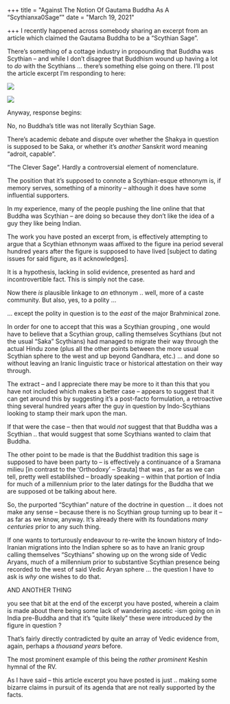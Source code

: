 +++
title = "Against The Notion Of Gautama Buddha As A “Scythianxa0Sage”"
date = "March 19, 2021"

+++
I recently happened across somebody sharing an excerpt from an article
which claimed the Gautama Buddha to be a “Scythian Sage”.  
  
There’s something of a cottage industry in propounding that Buddha was
Scythian – and while I don’t disagree that Buddhism wound up having a
lot to *do* with the Scythians … there’s something else going on there.
I’ll post the article excerpt I’m responding to here:  
  

![](https://aryaakasha.files.wordpress.com/2021/03/162909807_3512845798838029_7634341568840153472_n.jpg?w=360)

![](https://aryaakasha.files.wordpress.com/2021/03/162434286_3512846035504672_1678255552034401024_n.jpg?w=360)

  
  
Anyway, response begins:  
  
No, no Buddha’s title was not literally Scythian Sage.

There’s academic debate and dispute over whether the Shakya in question
is supposed to be Saka, or whether it’s *another* Sanskrit word meaning
“adroit, capable”.

“The Clever Sage”. Hardly a controversial element of nomenclature.

The position that it’s supposed to connote a Scythian-esque ethnonym is,
if memory serves, something of a minority – although it does have some
influential supporters.

In my experience, many of the people pushing the line online that that
Buddha was Scythian – are doing so because they don’t like the idea of a
guy they like being Indian.

The work you have posted an excerpt from, is effectively attempting to
argue that a Scythian ethnonym waas affixed to the figure ina period
several hundred years after the figure is supposed to have lived
\[subject to dating issues for said figure, as it acknowledges\].

It is a hypothesis, lacking in solid evidence, presented as hard and
incontrovertible fact. This is simply not the case.

Now there *is* plausible linkage to *an* ethnonym .. well, more of a
caste community. But also, yes, to a polity …

… except the polity in question is to the *east* of the major
Brahminical zone.

In order for one to accept that this was a Scythian grouping , one would
have to believe that a Scythian group, calling themselves Scythians (but
not the usual “Saka” Scythians) had managed to migrate their way through
the actual Hindu zone (plus all the other points between the more usual
Scythian sphere to the west and up beyond Gandhara, etc.) … and done so
without leaving an Iranic linguistic trace or historical attestation on
their way through.

The extract – and I appreciate there may be more to it than this that
you have not included which makes a better case – appears to suggest
that it can get around this by suggesting it’s a post-facto formulation,
a retroactive thing several hundred years after the guy in question by
Indo-Scythians looking to stamp their mark upon the man.

If that were the case – then that would *not* suggest that that Buddha
was a Scythian .. that would suggest that some Scythians wanted to claim
that Buddha.

The other point to be made is that the Buddhist tradition this sage is
supposed to have been party to – is effectively a continuance of a
Sramana milieu \[in contrast to the ‘Orthodoxy’ – Srauta\] that was , as
far as we can tell, pretty well establilshed – broadly speaking – within
that portion of India for much of a millennium prior to the later
datings for the Buddha that we are supposed ot be talking about here.

So, the purported “Scythian” nature of the doctrine in question … it
does not make any sense – because there is no Scythian group turning up
to bear it – as far as we know, anyway. It’s already there with its
foundations *many centuries* prior to any such thing.

If one wants to torturously endeavour to re-write the known history of
Indo-Iranian migrations into the Indian sphere so as to have an Iranic
group calling themselves “Scythians” showing up on the wrong side of
Vedic Aryans, much of a millennium prior to substantive Scythian
presence being recorded to the west of said Vedic Aryan sphere … the
question I have to ask is *why* one wishes to do that.

AND ANOTHER THING

you see that bit at the end of the excerpt you have posted, wherein a
claim is made about there being some lack of wandering ascetic -ism
going on in India pre-Buddha and that it’s “quite likely” these were
introduced *by* the figure in question ?

That’s fairly directly contradicted by quite an array of Vedic evidence
from, again, perhaps a *thousand years* before.

The most prominent example of this being the *rather prominent* Keshin
hymnal of the RV.

As I have said – this article excerpt you have posted is just .. making
some bizarre claims in pursuit of its agenda that are not really
supported by the facts.
